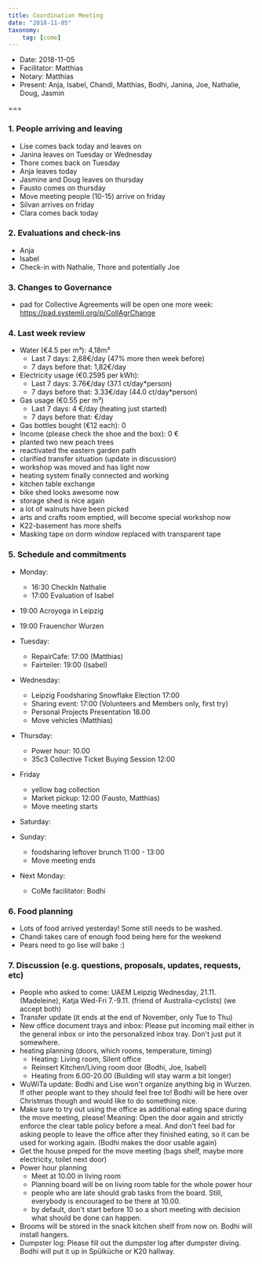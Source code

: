 ```yaml
---
title: Coordination Meeting
date: "2018-11-05"
taxonomy:
    tag: [come]
---
```


<!--
Hello facilitator/notary! Thank you for your services. Here is some advice for facilitating coordination meetings:
  - Prepare the meeting a bit beforehand (find out about evaluations, gas, electricity and water usages, waste collections, income, scheduled events). You can ask others to assist you.
  - Notify people 10 minutes before the meeting starts. (Watching the clock is not super fun, people will be grateful if you do it for them.)
  - Start at 10:00 sharp, or earlier if everyone is there. (Waiting is time-wasting, be a time-saver!)
  - If you don't want to take notes yourself ask someone else to take care of that. (This pad can easily be used to read from and write in simultaneously.)
  - Go through the ordered points in order, even if nothing has changed. (They are arranged to try and get the most relevant information to most people.)
  - Feel welcome to moderate conversation if off-topic or too detailed. (Are listeners interested? Are speakers satisfied? Can you identify a sub-group?)
  - Try to finish the meeting before 11:00. (There is always more to talk about and it's important for people to know that CoMes don't take forever.)
  - Leave the room once the meeting has ended. (This sends a clear signal to everyone else that they can also leave and get on with their day.)
  - Take care that the meeting minutes will be put to kanthaus.online. (If you don't know how to do it, ask someone to help you with it. But do it today!)
  - As soon as the minutes are online, empty the pad from all irrelevant things and get it ready for the next facilitator. (Only keep regular events such as CoMe, power hour, regular food pickups and such. Move the counter figures from 'last 7 days' to '7 days before that' and adjust the date to next week.)
  - Please indent list points with a double-space, not a tab-space: the pad has a bug when rendering markdown, adding extra lines. The resulting web-page looks spacey... not in a good way.
  - Have fun!
-->

- Date: 2018-11-05
- Facilitator: Matthias
- Notary: Matthias
- Present: Anja, Isabel, Chandi, Matthias, Bodhi, Janina, Joe, Nathalie, Doug, Jasmin

===

### 1. People arriving and leaving
- Lise comes back today and leaves on
- Janina leaves on Tuesday or Wednesday
- Thore comes back on Tuesday
- Anja leaves today
- Jasmine and Doug leaves on thursday
- Fausto comes on thursday
- Move meeting people (10-15) arrive on friday
- Silvan arrives on friday
- Clara comes back today

### 2. Evaluations and check-ins <!-- press the play button on https://gitlab.com/kanthaus/kanthaus-private/pipeline_schedules and it will print to #kanthaus-residence -->
- Anja
- Isabel
- Check-in with Nathalie, Thore and potentially Joe

### 3. Changes to Governance
- pad for Collective Agreements will be open one more week: https://pad.systemli.org/p/CollAgrChange

### 4. Last week review
- Water (€4.5 per m³): 4,18m³
  - Last 7 days: 2,68€/day (47% more then week before)
  - 7 days before that: 1,82€/day
- Electricity usage (€0.2595 per kWh): <!-- See residency record output in #kanthaus-residence -->
  - Last 7 days: 3.76€/day (37.1 ct/day*person)
  - 7 days before that: 3.33€/day (44.0 ct/day*person)
- Gas usage (€0.55 per m³)
  - Last 7 days: 4 €/day (heating just started)
  - 7 days before that: €/day
- Gas bottles bought (€12 each): 0
- Income (please check the shoe and the box): 0 €
- planted two new peach trees
- reactivated the eastern garden path
- clarified transfer situation (update in discussion)
- workshop was moved and has light now
- heating system finally connected and working
- kitchen table exchange
- bike shed looks awesome now
- storage shed is nice again
- a lot of walnuts have been picked
- arts and crafts room emptied, will become special workshop now
- K22-basement has more shelfs
- Masking tape on dorm window replaced with transparent tape



### 5. Schedule and commitments <!-- https://cloud.kanthaus.online/apps/calendar/ -->
- Monday:
     - 16:30 CheckIn Nathalie
     - 17:00 Evaluation of Isabel
- 19:00 Acroyoga in Leipzig
- 19:00 Frauenchor Wurzen
- Tuesday:

  - RepairCafe: 17:00 (Matthias)
  - Fairteiler: 19:00 (Isabel)
- Wednesday:
  - Leipzig Foodsharing Snowflake Election 17:00
  - Sharing event: 17:00  (Volunteers and Members only, first try)
  - Personal Projects Presentation 18.00
  - Move vehicles (Matthias)
- Thursday:
  - Power hour: 10.00
  - 35c3 Collective Ticket Buying Session 12:00
- Friday
  - yellow bag collection
  - Market pickup: 12:00 (Fausto, Matthias)
  - Move meeting starts
- Saturday:
- Sunday:
  - foodsharing leftover brunch 11:00 - 13:00
  - Move meeting ends
- Next Monday:
  - CoMe facilitator:  Bodhi

### 6. Food planning
- Lots of food arrived yesterday! Some still needs to be washed.
- Chandi takes care of enough food being here for the weekend
- Pears need to go lise will bake :)

### 7. Discussion (e.g. questions, proposals, updates, requests, etc)
- People who asked to come: UAEM Leipzig Wednesday, 21.11. (Madeleine), Katja Wed-Fri 7.-9.11. (friend of Australia-cyclists) (we accept both)
- Transfer update (it ends at the end of November, only Tue to Thu)
- New office document trays and inbox: Please put incoming mail either in the general inbox or into the personalized inbox tray. Don't just put it somewhere.
- heating planning (doors, which rooms, temperature, timing)
  - Heating: Living room, Silent office
  - Reinsert Kitchen/Living room door (Bodhi, Joe, Isabel)
  - Heating from 6.00-20.00 (Building will stay warm a bit longer)
- WuWiTa update: Bodhi and Lise won't organize anything big in Wurzen. If other people want to they should feel free to! Bodhi will be here over Christmas though and would like to do something nice.
- Make sure to try out using the office as additional eating space during the move meeting, please! Meaning: Open the door again and strictly enforce the clear table policy before a meal. And don't feel bad for asking people to leave the office after they finished eating, so it can be used for working again. (Bodhi makes the door usable again)
- Get the house preped for the move meeting (bags shelf, maybe more electricity, toilet next door)
- Power hour planning
  - Meet at 10.00 in living room
  - Planning board will be on living room table for the whole power hour
  - people who are late should grab tasks from the board. Still, everybody is encouraged to be there at 10.00.
  - by default, don't start before 10 so a short meeting with decision what should be done can happen.
- Brooms will be stored in the snack kitchen shelf from now on. Bodhi will install hangers.
- Dumpster log: Please fill out the dumpster log after dumpster diving. Bodhi will put it up in Spülküche or K20 hallway.
